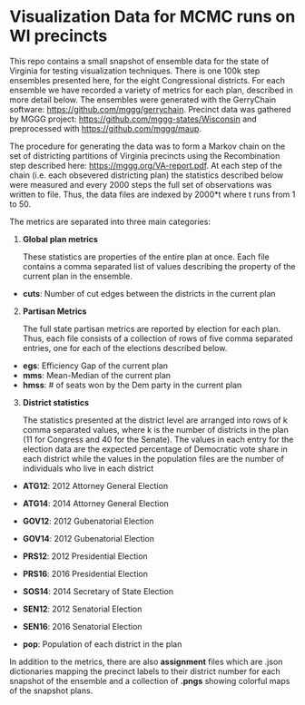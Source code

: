 # Visualization Data for MCMC runs on WI precincts

This repo contains a small snapshot of ensemble data for the state of Virginia for testing visualization techniques. There is one 100k step ensembles presented here, for the eight Congressional districts. For each ensemble we have recorded a variety of metrics for each plan, described in more detail below. The ensembles were generated with the GerryChain software: <https://github.com/mggg/gerrychain>. Precinct data was gathered by MGGG project: <https://github.com/mggg-states/Wisconsin> and preprocessed with <https://github.com/mggg/maup>. 

The procedure for generating the data was to form a Markov chain on the set of districting partitions of Virginia precincts using the Recombination step described here: <https://mggg.org/VA-report.pdf>. At each step of the chain (i.e. each obsevered districting plan) the statistics described below were measured and every 2000 steps the full set of observations was written to file. Thus, the data files are indexed by 2000*t where t runs from 1 to 50. 

The metrics are separated into three main categories:

1. **Global plan metrics**

   These statistics are properties of the entire plan at once. Each file contains a comma separated list of values describing the property of the current plan in the ensemble. 

  * **cuts**: Number of cut edges between the districts in the current plan

2. **Partisan Metrics**

   The full state partisan metrics are reported by election for each plan. Thus, each file consists of a collection of rows of five comma separated entries, one for each of the elections described below. 

  * **egs**: Efficiency Gap of the current plan
  * **mms**: Mean-Median of the current plan
  * **hmss**: # of seats won by the Dem party in the current plan

3. **District statistics**

   The statistics presented at the district level are arranged into rows of k comma separated values, where k is the number of districts in the plan (11 for Congress and 40 for the Senate). The values in each entry for the election data are the expected percentage of Democratic vote share in each district while the values in the population files are the number of individuals who live in each district
  * **ATG12**: 2012 Attorney General Election
  * **ATG14**: 2014 Attorney General Election 
  * **GOV12**: 2012 Gubenatorial Election
  * **GOV14**: 2012 Gubenatorial Election
  * **PRS12**: 2012 Presidential Election
  * **PRS16**: 2016 Presidential Election
  * **SOS14**: 2014 Secretary of State Election
  * **SEN12**: 2012 Senatorial Election
  * **SEN16**: 2016 Senatorial Election

  * **pop**: Population of each district in the plan


In addition to the metrics, there are also **assignment** files which are .json dictionaries mapping the precinct labels to their district number for each snapshot of the ensemble and a collection of **.pngs** showing colorful maps of the snapshot plans. 
